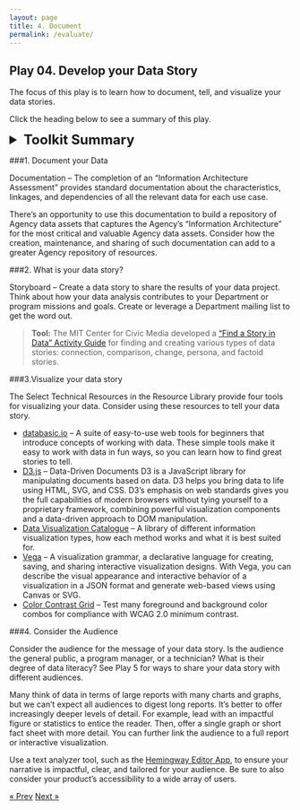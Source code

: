 ```yaml
---
layout: page
title: 4. Document
permalink: /evaluate/
---
```

## Play 04. Develop your Data Story

The focus of this play is to learn how to document, tell, and visualize your data stories.

Click the heading below to see a summary of this play.
<details>
  <summary style="font-size:18pt; font-weight: bold;">Toolkit Summary</summary>

  * [MIT “Find a Story in Data” Guide](https://datatherapy.org/activities/activity-finding-a-story-in-data/)
  * Information Architecture Assessment
  * [Hemingway Editor App](http://www.hemingwayapp.com/)
  * Select Technical resources:
    * [D3.js (Data-Driven Documents D3)](https://d3js.org/)
    * [Data Visualization Catalogue](https://datavizcatalogue.com/index.html)
    * [Vega](https://vega.github.io/vega/)
    * [Color Contrast Grid](http://contrast-grid.eightshapes.com/)


</details> 


###1. Document your Data

Documentation – The completion of an “Information Architecture Assessment” provides standard documentation about the characteristics, linkages, and dependencies of all the relevant data for each use case.

There’s an opportunity to use this documentation to build a repository of Agency data assets that captures the Agency’s “Information Architecture” for the most critical and valuable Agency data assets. Consider how the creation, maintenance, and sharing of such documentation can add to a greater Agency repository of resources.

###2. What is your data story?

Storyboard – Create a data story to share the results of your data project. Think about how your data analysis contributes to your Department or program missions and goals.  Create or leverage a Department mailing list to get the word out.

>**Tool:** 
>The MIT Center for Civic Media developed a [“Find a Story in Data” Activity Guide](https://datatherapy.org/activities/activity-finding-a-story-in-data/) for finding and creating various types of data stories: connection, comparison, change, persona, and factoid stories.

###3.Visualize your data story

The Select Technical Resources in the Resource Library provide four tools for visualizing your data. Consider using these resources to tell your data story. 

* [databasic.io](https://databasic.io/) – A suite of easy-to-use web tools for beginners that introduce concepts of working with data. These simple tools make it easy to work with data in fun ways, so you can learn how to find great stories to tell.
* [D3.js](https://d3js.org/) – Data-Driven Documents D3 is a JavaScript library for manipulating documents based on data. D3 helps you bring data to life using HTML, SVG, and CSS. D3’s emphasis on web standards gives you the full capabilities of modern browsers without tying yourself to a proprietary framework, combining powerful visualization components and a data-driven approach to DOM manipulation.
* [Data Visualization Catalogue](https://datavizcatalogue.com/index.html) – A library of different information visualization types, how each method works and what it is best suited for.
* [Vega](https://vega.github.io/vega/) – A visualization grammar, a declarative language for creating, saving, and sharing interactive visualization designs. With Vega, you can describe the visual appearance and interactive behavior of a visualization in a JSON format and generate web-based views using Canvas or SVG.
* [Color Contrast Grid](http://contrast-grid.eightshapes.com/) – Test many foreground and background color combos for compliance with WCAG 2.0 minimum contrast.  

###4. Consider the Audience

Consider the audience for the message of your data story. Is the audience the general public, a program manager, or a technician? What is their degree of data literacy? See Play 5 for ways to share your data story with different audiences.

Many think of data in terms of large reports with many charts and graphs, but we can’t expect all audiences to digest long reports. It’s better to offer increasingly deeper levels of detail. For example, lead with an impactful figure or statistics to entice the reader. Then, offer a single graph or short fact sheet with more detail. You can further link the audience to a full report or interactive visualization.

Use a text analyzer tool, such as the [Hemingway Editor App](http://www.hemingwayapp.com/), to ensure your narrative is impactful, clear, and tailored for your audience. Be sure to also consider your product’s accessibility to a wide array of users.

<!-- Pagination -->
<div class="pagination">
  <a class="pagination-item older" href="{{ site.baseurl }}/evaluate">&laquo; Prev</a>
  <a class="pagination-item newer" href="{{ site.baseurl }}/action_items">Next &raquo;</a>
</div>
